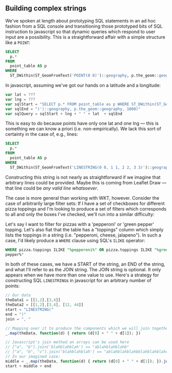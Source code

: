 ## Building complex strings

We've spoken at length about prototyping SQL statements in an ad hoc
fashion from a SQL console and transitioning those prototyped bits of
SQL instruction to javascript so that dynamic queries which respond to
user input are a possibility. This is a straightforward affair with a
simple structure like a `POINT`:

```sql
SELECT
  p.*
FROM
  point_table AS p
WHERE
  ST_DWithin(ST_GeomFromText('POINT(0 0)')::geography, p.the_geom::geography, 1000)
```
In javascript, assuming we've got our hands on a latitude and a longitude:
```javascript
var lat = ???
var lng = ???
var sqlStart = "SELECT p.* FROM point_table as p WHERE ST_DWithin(ST_GeomFromText('POINT("
var sqlEnd = ")')::geography, p.the_geom::geography, 1000)"
var sqlQuery = sqlStart + lng + " " + lat  + sqlEnd
```

This is easy to do because points have only one lat and one lng — this
is something we can know a priori (i.e. non-empirically). We lack this
sort of certainty in the case of, e.g., lines:

```sql
SELECT
  p.*
FROM
  point_table AS p
WHERE
  ST_DWithin(ST_GeomFromText('LINESTRING(0 0, 1 1, 2 2, 3 3)')::geography, p.the_geom::geography, 1000)
```

Constructing this string is not nearly as straightforward if we imagine
that arbitrary lines could be provided. Maybe this is coming from
Leaflet Draw — that line could be *any valid line whatsoever*.

The case is more general than working with WKT, however. Consider the
case of arbitrarily large filter sets: If I have a set of checkboxes for
different pizza toppings and I'm looking to produce a set of filters
which corresponds to all and only the boxes I've checked, we'll run into
a similar difficulty:

Let's say I want to filter for pizzas with a 'pepperoni' or 'green
pepper' topping. Let's also fiat that the table has a "toppings" column
which simply lists the toppings in a string (i.e. "pepperoni, cheese,
jalapeno"). In such a case, I'd likely produce a `WHERE` clause using
SQL's `ILIKE` operator:

```sql
WHERE pizza.toppings ILIKE "%pepperoni%" OR pizza.toppings ILIKE "%green
pepper%"
```

In both of these cases, we have a START of the string, an END of the
string, and what I'll refer to as the JOIN string. The JOIN string is
optional. It only appears when we have more than one value to use.
Here's a strategy for constructing SQL `LINESTRING`s in javascript for
an arbitrary number of points:

```javascript
// Our data
theData1 = [[1,2],[3,4]]
theData2 = [[1,2],[3,4], [12, 44]]
start = "LINESTRING("
end = ")"
join = ", "

// Mapping over it to produce the components which we will join together
_.map(theData, function(d) { return (d[0] + " " + d[1]); })

// Javascript's join method on arrays can be used here
// ["a", "b"].join('blahblahblah') == "ablahblahblahb"
// ["a", "b", "c"].join('blahblahblah') == "ablahblahblahbblahblahblahc"
// In our imagined case:
middle = _.map(theData, function(d) { return (d[0] + " " + d[1]); }).join(join)
start + middle + end
```















